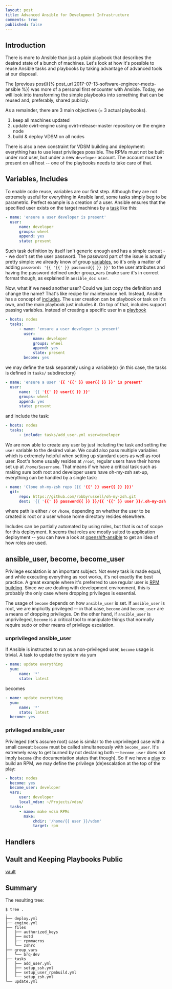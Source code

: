 ```yaml
---
layout: post
title: Advanced Ansible for Development Infrastructure
comments: true
published: false
---
```


## Introduction

There is more to Ansible than just a plain playbook that describes the desired state of a bunch of machines. Let's look at how it's possible to reuse Ansible tasks and playbooks by taking advantage of advanced tools at our disposal.

<!--more-->

The [previous post]({% post_url 2017-07-13-software-engineer-meets-ansible %}) was more of a personal first encounter with Ansible. Today, we will look into transforming the simple playbooks into something that can be reused and, preferably, shared publicly.

As a remainder, there are 3 main objectives (= 3 actual playbooks).

1. keep all machines updated
2. update ovirt-engine using ovirt-release-master repository on the engine node
3. build & deploy VDSM on all nodes

There is also a new constraint for VDSM building and deployment: everything has to use least privileges possible. The RPMs must not be built under root user, but under a new `developer` account. The account must be present on all host -- one of the playbooks needs to take care of that.

## Variables, Includes
To enable code reuse, variables are our first step. Although they are not extremely useful for everything in Ansible land, some tasks simply beg to be parametric. Perfect example is a creation of a user. Ansible ensures that the specified user exists on the target machines by a [task](http://docs.ansible.com/ansible/glossary.html#term-tasks) like this:

```yaml
- name: 'ensure a user developer is present'
  user:
      name: developer
      groups: wheel
      append: yes
      state: present
```

Such task definition by itself isn't generic enough and has a simple caveat -- we don't set the user password. The password part of the issue is actually pretty simple: we already know of group [variables](http://docs.ansible.com/ansible/playbooks_variables.html), so it's only a matter of adding `password: '{{ '{{' }} password{{ }} }}'` to the user attributes and having the password defined under group\_vars (make sure it's in correct format though, as explained in `ansible_doc user`.

Now, what if we need another user? Could we just copy the definition and change the name? That's like recipe for maintenance hell. Instead, Ansible has a concept of [includes](http://docs.ansible.com/ansible/playbooks_roles.html). The user creation can be playbook or task on it's own, and the main playbook just includes it. On top of that, includes support passing variables. Instead of creating a specific user in a [playbook](http://docs.ansible.com/ansible/glossary.html#term-playbooks)

```yaml
- hosts: nodes
  tasks:
      - name: 'ensure a user developer is present'
        user:
            name: developer
            groups: wheel
            append: yes
            state: present
        become: yes
```

we may define the task separately using a variable(s) (in this case, the tasks is defined in `tasks/` subdirectory)

```yaml
- name: 'ensure a user '{{ '{{' }} user{{ }} }}' is present'
  user:
      name: '{{ '{{' }} user{{ }} }}'
      groups: wheel
      append: yes
      state: present
```

and include the task:

```yaml
- hosts: nodes
  tasks:
      - include: tasks/add_user.yml user=developer
```

We are now able to create any user by just including the task and setting the `user` variable to the desired value. We could also pass multiple variables which is extremely helpful when setting up standard users as well as root user. Root's home usually resides at `/root`, regular users have their home set up at `/home/$username`. That means if we have a critical task such as making sure both root and developer users have oh-my-zsh set-up, everything can be handled by a single task:

```yaml
- name: 'Clone oh-my-zsh repo ({{ '{{' }} user{{ }} }})'
  git:
      repo: https://github.com/robbyrussell/oh-my-zsh.git
      dest: '{{ '{{' }} password{{ }} }}/{{ '{{' }} user }}/.oh-my-zsh'
```

where path is either `/` or `/home`, depending on whether the user to be created is root or a user whose home directory resides elsewhere.

Includes can be partially automated by using roles, but that is out of scope for this deployment. It seems that roles are mostly suited to application deployment -- you can have a look at [openshift-ansible](https://github.com/openshift/openshift-ansible) to get an idea of how roles are used.

## ansible\_user, become, become\_user
Privilege escalation is an important subject. Not every task is made equal, and while executing everything as root works, it's not exactly the best practice. A great example where it's preferred to use regular user is [RPM building](https://fedoraproject.org/wiki/How_to_create_an_RPM_package#Preparing_your_system). Since we are dealing with development environment, this is probably the only case where dropping privileges is essential.

The usage of `become` depends on how `ansible_user` is set. If `ansible_user` is root, we are implicitly privileged -- in that case, `become` and `become_user` are a means of dropping privileges. On the other hand, if `ansible_user` is unprivileged, `become` is a critical tool to manipulate things that normally require sudo or other means of privilege escalation.

### unprivileged ansible\_user
If Ansible is instructed to run as a non-privileged user, `become` usage is trivial. A task to update the system via yum

```yaml
- name: update everything
  yum:
      name: '*'
      state: latest
```

becomes


```yaml
- name: update everything
  yum:
      name: '*'
      state: latest
  become: yes
```

### privileged ansible\_user

Privileged (let's assume root) case is similar to the unprivileged case with a small caveat: `become` must be called simultaneously with `become_user`. It's extremely easy to get burned by not declaring both -- `become_user` does not imply `become` (the documentation states that though). So if we have a [play](http://docs.ansible.com/ansible/glossary.html#term-plays) to build an RPM, we may define the privilege (de)escalation at the top of the play:


```yaml
- hosts: nodes
  become: yes
  become_user: developer
  vars:
      user: developer
      local_vdsm: ~/Projects/vdsm/
  tasks:
      - name: make vdsm RPMs
        make:
            chdir: '/home/{{ user }}/vdsm'
            target: rpm
```

## Handlers

## Vault and Keeping Playbooks Public
[vault](http://docs.ansible.com/ansible/playbooks_vault.html)

## Summary

The resulting tree:

```
$ tree .
.
├── deploy.yml
├── engine.yml
├── files
│   ├── authorized_keys
│   ├── motd
│   ├── rpmmacros
│   └── zshrc
├── group_vars
│   └── brq-dev
├── tasks
│   ├── add_user.yml
│   ├── setup_ssh.yml
│   ├── setup_user_rpmbuild.yml
│   └── setup_zsh.yml
└── update.yml
```
